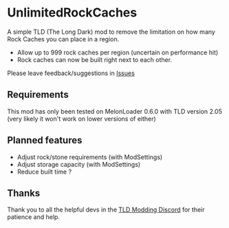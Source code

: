 # UnlimitedRockCaches
A simple TLD (The Long Dark) mod to remove the limitation on how many Rock Caches you can place in a region.

* Allow up to 999 rock caches per region (uncertain on performance hit)
* Rock caches can now be built right next to each other.

Please leave feedback/suggestions in [Issues](https://github.com/dommrogers/UnlimitedRockCaches/issues)

## Requirements
This mod has only been tested on MelonLoader 0.6.0 with TLD version 2.05
(very likely it won't work on lower versions of either)

## Planned features
* Adjust rock/stone requirements (with ModSettings)
* Adjust storage capacity (with ModSettings)
* Reduce built time ?

## Thanks
Thank you to all the helpful devs in the [TLD Modding Discord](https://discord.gg/EhBWKRx) for their patience and help.